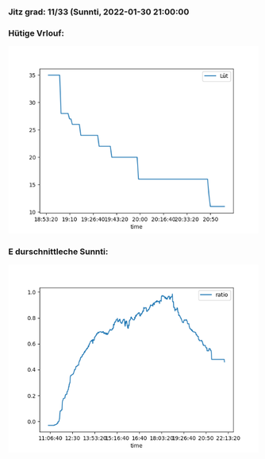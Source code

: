 ### Jitz grad: 11/33 (Sunnti, 2022-01-30 21:00:00

### Hütige Vrlouf:
![Graph](Today.png)

### E durschnittleche Sunnti:
![Graph](Sunnti.png)